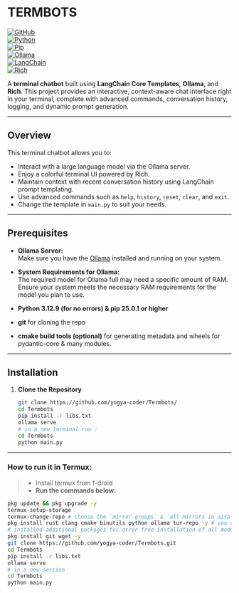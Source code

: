 # TERMBOTS

[![GitHub](https://img.shields.io/badge/Visit-GitHub-black?style=for-the-badge&logo=github)](https://github.com/yogya-coder/Termbots)  
[![Python](https://img.shields.io/badge/Python-3.12.9-blue?style=for-the-badge&logo=python)](https://www.python.org/)  
[![Pip](https://img.shields.io/badge/Pip-25.0.1-brightgreen?style=for-the-badge)](https://pip.pypa.io/)  
[![Ollama](https://img.shields.io/badge/Ollama-Server-blueviolet?style=for-the-badge)](https://ollama.com/)  
[![LangChain](https://img.shields.io/badge/LangChain-Community-critical?style=for-the-badge)](https://python.langchain.com/)  
[![Rich](https://img.shields.io/badge/Rich-10.0.0-blueviolet?style=for-the-badge)](https://github.com/willmcgugan/rich)

A **terminal chatbot** built using **LangChain Core Templates**, **Ollama**, and **Rich**. This project provides an interactive, context-aware chat interface right in your terminal, complete with advanced commands, conversation history, logging, and dynamic prompt generation.

---

## Overview

This terminal chatbot allows you to:
- Interact with a large language model via the Ollama server.
- Enjoy a colorful terminal UI powered by Rich.
- Maintain context with recent conversation history using LangChain prompt templating.
- Use advanced commands such as `help`, `history`, `reset`, `clear`, and `exit`.
- Change the template in `main.py` to suit your needs.

---

## Prerequisites

- **Ollama Server:**  
  Make sure you have the [Ollama](https://ollama.com/) installed and running on your system.
  
- **System Requirements for Ollama:**  
  The required model for Ollama full may need a specific amount of RAM. Ensure your system meets the necessary RAM requirements for the model you plan to use.

- **Python 3.12.9 (for no errors) & pip 25.0.1 or higher**
- **git**
	for cloning the repo
- **cmake build tools (optional)**
	for generating metadata and wheels for pydantic-core & many modules.
---

## Installation

1. **Clone the Repository**

   ```bash
   git clone https://github.com/yogya-coder/Termbots/
   cd Termbots
   pip install -r libs.txt
   ollama serve
   # in a new terminal run :
   cd Termbots
   python main.py
   ```
---
### How to run it in Termux:
> - Install termux from f-droid
> - **Run the commands below:**
```bash
pkg update && pkg upgrade -y
termux-setup-storage
termux-change-repo # choose the `mirror groups` & `all mirrors in aisa` then `ok`
pkg install rust clang cmake binutils python ollama tur-repo -y # you can also install ollama from there github repo also
# installed additional packages for error free installation of all modules 
pkg install git wget -y
git clone https://github.com/yogya-coder/Termbots.git
cd Termbots
pip install -r libs.txt
ollama serve
# in a new session
cd Termbots
python main.py
``` 
